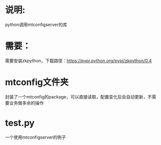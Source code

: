 说明:
========================
python调用mtconfigserver的库

需要：
========================
需要安装zkpython，下载路径：https://pypi.python.org/pypi/zkpython/0.4


mtconfig文件夹
========================
封装了一个mtconfig的package，可以直接读取，配置变化后会自动更新，不需要业务做多余的操作

test.py
========================
一个使用mtconfigserver的例子

